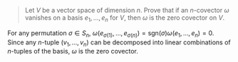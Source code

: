 > Let $V$ be a vector space of dimension $n$. Prove that if an $n$-covector $\omega$ vanishes on a basis $e_1, \ldots, e_n$ for $V$, then $\omega$ is the zero covector on $V$.

For any permutation $\sigma \in S_n$, $\omega(e_{\sigma(1)}, \dots, e_{\sigma (n)}) = \text{sgn}(\sigma) \omega(e_1, \dots, e_n) = 0$. Since any $n$-tuple $(v_1, \dots, v_n)$ can be decomposed into linear combinations of $n$-tuples of the basis, $\omega$ is the zero covector.